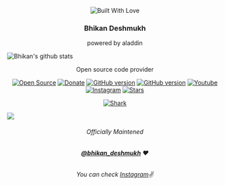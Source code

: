 <p align="center"><a><img title="Built With Love" src="https://forthebadge.com/images/badges/60-percent-of-the-time-works-every-time.svg"> </a>

### <p align="center">Bhikan Deshmukh<p align="center">
<p align="center">powered by aladdin<p align="center">
  
![Bhikan's github stats](https://github-readme-stats.vercel.app/api?username=thebhikandeshmukh&show_icons=true&theme=default)

<p align="center">Open source code provider<p align="center">
<a href="https://github.com/thebhikandeshmukh"><img title="Open Source" src="https://img.shields.io/badge/Open%20Source-%E2%99%A5-red" ></a>
<a href="https://instamojo.com/@dpanshunarwal"><img title="Donate" src="https://img.shields.io/badge/Donate-Paytm-blue" ></a>
<a href="https://github.com/thebhikandeshmukh/Termux-Keys"><img title="GitHub version" src="https://d25lcipzij17d.cloudfront.net/badge.svg?id=gh&type=6&v=1.0.0&x2=0" ></a>
<a href="https://github.com/thebhikandeshmukh"><img title="GitHub version" src="https://img.shields.io/badge/licences-thebhikandeshmukh-red" ></a>
<a href="https://www.youtube.com/deepanshunarwal"><img alt="Youtube" src="https://img.shields.io/badge/You-Tube-red"/></a>
<a href="https://instagram.com/bhikan_deshmukh"><img alt="Instagram" src="https://img.shields.io/badge/Instagram-thebhikandeshmukh-ff69b4"/></a>
<a href="https://github.com/thebhikandeshmukh"><img title="Stars" src="https://img.shields.io/github/stars/thebhikandeshmukh/shark?style=social" ></a></p>

<p align="center">
<a href="https://github.com/thebhikandeshmukh/shark"><img title="Shark" src="https://github-readme-stats.vercel.app/api/pin/?username=thebhikandeshmukh&repo=shark&theme=radical"></a>
</p>

<img src="https://i.imgur.com/iqtpmK4.jpg"></p>

###### <p align="center">*Officially Maintened*
###### <p align="center"> *[**@bhikan_deshmukh**](https://www.instagram.com/bhikan_deshmukh/) ❤️*
###### <p align="center"> *You can check [Instagram](https://www.instagram.com/bhikan_deshmukh)✌*


